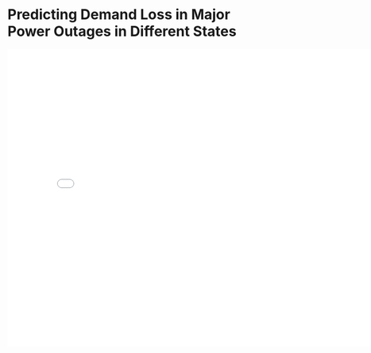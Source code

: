 # Predicting Demand Loss in Major Power Outages in Different States
<iframe
  src="_includes/output.html"
  width="800"
  height="600"
  frameborder="0"
></iframe>

